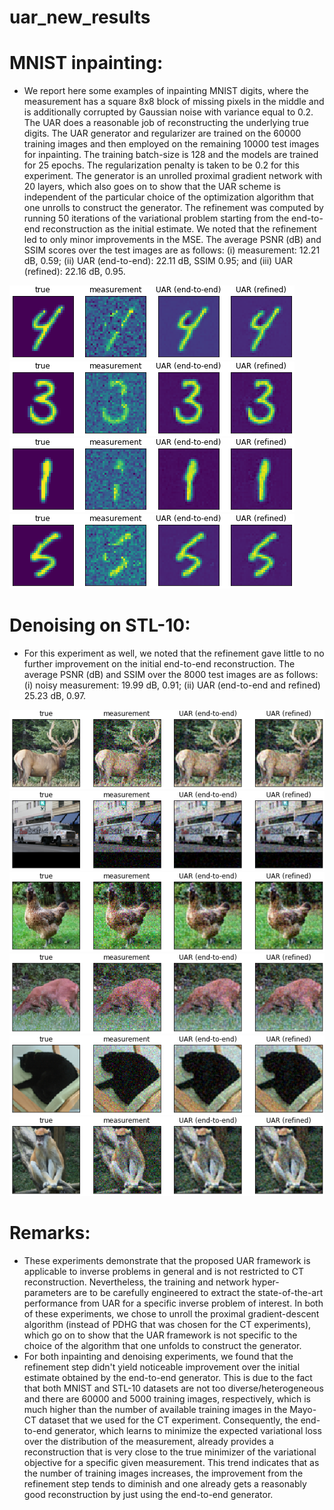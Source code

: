 # uar_new_results

# MNIST inpainting:
* We report here some examples of inpainting MNIST digits, where the measurement has a square 8x8 block of missing pixels in the middle and is additionally corrupted by Gaussian noise with variance equal to 0.2. The UAR does a reasonable job of reconstructing the underlying true digits. The UAR generator and regularizer are trained on the 60000 training images and then employed on the remaining 10000 test images for inpainting. The training batch-size is 128 and the models are trained for 25 epochs. The regularization penalty is taken to be 0.2 for this experiment. The generator is an unrolled proximal gradient network with 20 layers, which also goes on to show that the UAR scheme is independent of the particular choice of the optimization algorithm that one unrolls to construct the generator. The refinement was computed by running 50 iterations of the variational problem starting from the end-to-end reconstruction as the initial estimate. We noted that the refinement led to only minor improvements in the MSE. The average PSNR (dB) and SSIM scores over the test images are as follows: (i) measurement: 12.21 dB, 0.59; (ii) UAR (end-to-end): 22.11 dB, SSIM 0.95; and (iii) UAR (refined): 22.16 dB, 0.95.

![Alt text](/MNIST_inpainting/uar_inpaint_mnist_ex10_ver1.png)  <br />
![Alt text](/MNIST_inpainting/uar_inpaint_mnist_ex13_ver1.png) <br />
![Alt text](/MNIST_inpainting/uar_inpaint_mnist_ex15_ver1.png) <br />
![Alt text](/MNIST_inpainting/uar_inpaint_mnist_ex20_ver1.png) 

# Denoising on STL-10:
* For this experiment as well, we noted that the refinement gave little to no further improvement on the initial end-to-end reconstruction. The average PSNR (dB) and SSIM over the 8000 test images are as follows: (i) noisy measurement: 19.99 dB, 0.91; (ii) UAR (end-to-end and refined) 25.23 dB, 0.97.

![Alt text](/STL10_images/uar_denoise_stl10_ex1_ver1.png)  <br />
![Alt text](/STL10_images/uar_denoise_stl10_ex2_ver1.png)  <br />
![Alt text](/STL10_images/uar_denoise_stl10_ex4_ver1.png)  <br />
![Alt text](/STL10_images/uar_denoise_stl10_ex6_ver1.png)  <br />
![Alt text](/STL10_images/uar_denoise_stl10_ex10_ver1.png)  <br />
![Alt text](/STL10_images/uar_denoise_stl10_ex12_ver1.png) 

# Remarks:
* These experiments demonstrate that the proposed UAR framework is applicable to inverse problems in general and is not restricted to CT reconstruction. Nevertheless, the training and network hyper-parameters are to be carefully engineered to extract the state-of-the-art performance from UAR for a specific inverse problem of interest. In both of these experiments, we chose to unroll the proximal gradient-descent algorithm (instead of PDHG that was chosen for the CT experiments), which go on to show that the UAR framework is not specific to the choice of the algorithm that one unfolds to construct the generator. 
* For both inpainting and denoising experiments, we found that the refinement step didn't yield noticeable improvement over the initial estimate obtained by the end-to-end generator. This is due to the fact that both MNIST and STL-10 datasets are not too diverse/heterogeneous and there are 60000 and 5000 training images, respectively, which is much higher than the number of available training images in the Mayo-CT dataset that we used for the CT experiment. Consequently, the end-to-end generator, which learns to minimize the expected variational loss over the distribution of the measurement, already provides a reconstruction that is very close to the true minimizer of the variational objective for a specific given measurement. This trend indicates that as the number of training images increases, the improvement from the refinement step tends to diminish and one already gets a reasonably good reconstruction by just using the end-to-end generator.   

